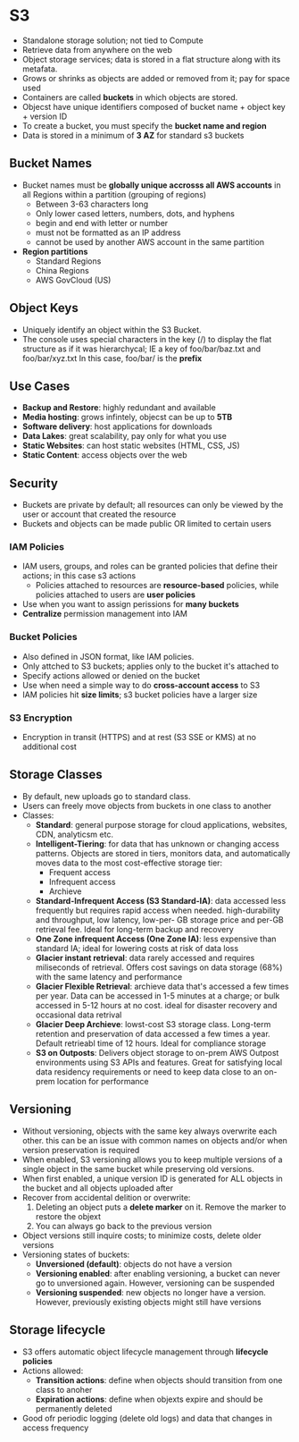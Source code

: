 # S3
* Standalone storage solution; not tied to Compute
* Retrieve data from anywhere on the web
* Object storage services; data is stored in a flat structure along with its metafata. 
* Grows or shrinks as objects are added or removed from it; pay for space used
* Containers are called **buckets** in which objects are stored. 
* Objecst have unique identifiers composed of bucket name + object key + version ID
* To create a bucket, you must specify the **bucket name and region**
* Data is stored in a minimum of **3 AZ** for standard s3 buckets

## Bucket Names
* Bucket names must be **globally unique accrosss all AWS accounts** in all Regions within a partition (grouping of regions)
  * Between 3-63 characters long
  * Only lower cased letters, numbers, dots, and hyphens
  * begin and end with letter or number
  * must not be formatted as an IP address
  * cannot be used by another AWS account in the same partition
* **Region partitions**
  * Standard Regions
  * China Regions
  * AWS GovCloud (US)

## Object Keys
* Uniquely identify an object within the S3 Bucket.
* The console uses special characters in the key (/) to display the flat structure  as if it was hierarchycal; IE a key of foo/bar/baz.txt and foo/bar/xyz.txt In this case, foo/bar/ is the **prefix**

## Use Cases
* **Backup and Restore**: highly redundant and available
* **Media hosting**: grows infintely, objecst can be up to **5TB**
* **Software delivery**: host applications for downloads
* **Data Lakes**: great scalability, pay only for what you use
* **Static Websites**: can host static websites (HTML, CSS, JS)
* **Static Content**: access objects over the web

## Security
* Buckets are private by default; all resources can only be viewed by the user or account that created the resource
* Buckets and objects can be made public OR limited to certain users

### IAM Policies
* IAM users, groups, and roles can be granted policies that define their actions; in this case s3 actions
  * Policies attached to resources are **resource-based** policies, while policies attached to users are **user policies**
* Use when you want to assign perissions for **many buckets**
* **Centralize** permission management into IAM
  
### Bucket Policies
* Also defined in JSON format, like IAM policies.
* Only attched to S3 buckets; applies only to the bucket it's attached to
* Specify actions allowed or denied on the bucket
* Use when need a simple way to do **cross-account access** to S3
* IAM policies hit **size limits**; s3 bucket policies have a larger size
  
### S3 Encryption
* Encryption in transit (HTTPS) and at rest (S3 SSE or KMS) at no additional cost
  
## Storage Classes
* By default, new uploads go to standard class.
* Users can freely move objects from buckets in one class to another
* Classes:
  * **Standard**: general purpose storage for cloud applications, websites, CDN, analyticsm etc.
  * **Intelligent-Tiering**: for data that has unknown or changing access patterns. Objects are stored in tiers, monitors data, and automatically moves data to the most cost-effective storage tier:
    * Frequent access
    * Infrequent access
    * Archieve
  * **Standard-Infrequent Access (S3 Standard-IA)**: data accessed less frequently but requires rapid access when needed. high-durability and throughput, low latency, low-per- GB storage price and per-GB retrieval fee. Ideal for long-term backup and recovery
  * **One Zone infrequent Access (One Zone IA)**: less expensive than standard IA; ideal for lowering costs at risk of data loss
  * **Glacier instant retrieval**: data rarely accessed and requires miliseconds of retrieval. Offers cost savings on data storage (68%) with the same latency and performance
  * **Glacier Flexible Retrieval**: archieve data that's accessed a few times per year. Data can be accessed in 1-5 minutes at a charge; or bulk accessed in 5-12 hours at no cost. ideal for disaster recovery and occasional data retrival
  * **Glacier Deep Archieve**: lowst-cost S3 storage class. Long-term retention and preservation of data accessed a few times a year. Default retrieabl time of 12 hours. Ideal for compliance storage
  * **S3 on Outposts**: Delivers object storage to on-prem AWS Outpost environments using S3 APIs and features. Great for satisfying local data residency requirements or need to keep data close to an on-prem location for performance
  
## Versioning
* Without versioning, objects with the same key always overwrite each other. this can be an issue with common names on objects and/or when version preservation is required
* When enabled, S3 versioning allows you to keep multiple versions of a single object in the same bucket while preserving old versions.
* When first enabled, a unique version ID is generated for ALL objects in the bucket and all objects uploaded after
* Recover from accidental delition or overwrite:
  1. Deleting an object puts a **delete marker** on it. Remove the marker to restore the objext
  2. You can always go back to the previous version
* Object versions still inquire costs; to minimize costs, delete older versions
* Versioning states of buckets:
  * **Unversioned (default)**: objects do not have a version
  * **Versioning enabled**: after enabling versioning, a bucket can never go to unversioned again. However, versioning can be suspended
  * **Versioning suspended**: new objects no longer have a version. However, previously existing objects might still have versions
  
## Storage lifecycle
* S3 offers automatic object lifecycle management through **lifecycle policies**
* Actions allowed:
  * **Transition actions**: define when objects should transition from one class to anoher
  * **Expiration actions**: define when objexts expire and should be permanently deleted
* Good ofr periodic logging (delete old logs) and data that changes in access frequency